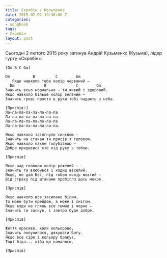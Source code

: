 ```yaml
---
title: Скрябiн / Кольорова
date: 2015-02-02 19:38:00 Z
categories:
- songbook
tags:
- Скрябін
layout: post
---
```


Сьогоднi 2 лютого 2015 року загинув Андрiй Кузьменко (Кузьма), лiдер гурту «Скрябiн».

    [Dm B C Gm]

    Dm          B         C        Gm
       Якщо навколо тебе колір червоний –
      Dm             B             C        Gm
    Значить всьо нормально – ти живий і здоровий.
    Якщо навколо більше колір зелений –
    Значить гроші просто в руки тобі падають з неба.

    [Приспів:]
    Ла-ла-ла-ла-ла-ла-ла-ла
    Ла-ла-ла-ла-ла-ла-ла-ла.
    Ла-ла-ла-ла-ла-ла-ла-ла
    Ла-ла-ла-ла-ла-ла-ла-ла.

    Якщо навколо затягнуло синєвою –
    Значить на стакан ти присів з головою.
    Якщо навколо пахне голубізною –
    Добре придивися хто під руку з тобою.

    [Приспів]

    Якщо над головою колір рожевий –
    Значить ти влюбився і ходиш веселий.
    Якщо, не дай Бог, під тобою колір жовтий –
    Від страху під штанами пробігло щось мокре.

    [Приспів]

    Якщо навколо все засипано білим,
    То може бути крейдою, а може і снігом.
    Якщо куди не глянь все темне і чорне –
    Значить ти заснув, і завтра буде добре.

    [Приспів]

    Життя красиве, коли кольорове,
    Значить получилося, дякувати Богу.
    Якщо все сіре і кольору бракує,
    Тоді біда... хіба що намалюєш.

    [Приспів]


